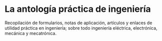 # La antología práctica de ingeniería
Recopilación de formularios, notas de aplicación, artículos y enlaces de utilidad práctica en ingeniería; sobre todo ingeniería eléctrica, electrónica, mecánica y mecatrónica.